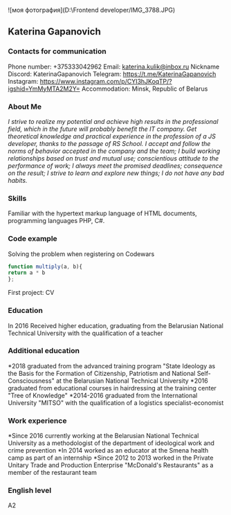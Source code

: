 ![моя фотография](D:\Frontend developer/IMG_3788.JPG)
## Katerina Gapanovich
### Contacts for communication
Phone number: +375333042962
Email: katerina.kulik@inbox.ru
Nickname Discord: KaterinaGapanovich
Telegram: https://t.me/KaterinaGapanovich
Instagram: https://www.instagram.com/p/CYI3hJKoqTP/?igshid=YmMyMTA2M2Y=
Accommodation: Minsk, Republic of Belarus
### About Me
*I strive to realize my potential and achieve high results in the professional field, which in the future will probably benefit the IT company. Get theoretical knowledge and practical experience in the profession of a JS developer, thanks to the passage of RS School.*
*I accept and follow the norms of behavior accepted in the company and the team; I build working relationships based on trust and mutual use; conscientious attitude to the performance of work; I always meet the promised deadlines; consequence on the result; I strive to learn and explore new things; I do not have any bad habits.*
### Skills
Familiar with the hypertext markup language of HTML documents, programming languages PHP, C#.
### Сode example
Solving the problem when registering on Codewars
```javascript
function multiply(a, b){
return a * b
};
```
First project: CV
### Education
In 2016 Received higher education, graduating from the Belarusian National Technical University with the qualification of a teacher
### Additional education
*2018 graduated from the advanced training program "State Ideology as the Basis for the Formation of Citizenship, Patriotism and National Self-Consciousness" at the Belarusian National Technical University
*2016 graduated from educational courses in hairdressing at the training center "Tree of Knowledge"
*2014-2016 graduated from the International University "MITSO" with the qualification of a logistics specialist-economist
### Work experience
*Since 2016 currently working at the Belarusian National Technical University as a methodologist of the department of ideological work and crime prevention
*In 2014 worked as an educator at the Smena health camp as part of an internship
*Since 2012 to 2013 worked in the Private Unitary Trade and Production Enterprise "McDonald's Restaurants" as a member of the restaurant team
### English level
A2